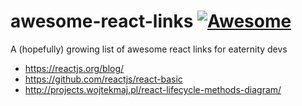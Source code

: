 # awesome-react-links [![Awesome](https://awesome.re/badge.svg)](https://awesome.re)
A (hopefully) growing list of awesome react links for eaternity devs

- https://reactjs.org/blog/
- https://github.com/reactjs/react-basic
- http://projects.wojtekmaj.pl/react-lifecycle-methods-diagram/
